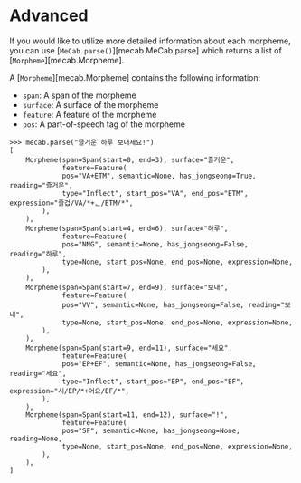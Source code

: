 # Advanced

If you would like to utilize more detailed information about each morpheme, you can use [`MeCab.parse()`][mecab.MeCab.parse] which returns a list of [`Morpheme`][mecab.Morpheme].

A [`Morpheme`][mecab.Morpheme] contains the following information:

- `span`: A span of the morpheme
- `surface`: A surface of the morpheme
- `feature`: A feature of the morpheme
- `pos`: A part-of-speech tag of the morpheme

```pycon
>>> mecab.parse("즐거운 하루 보내세요!")
[
    Morpheme(span=Span(start=0, end=3), surface="즐거운",
             feature=Feature(
             pos="VA+ETM", semantic=None, has_jongseong=True, reading="즐거운",
             type="Inflect", start_pos="VA", end_pos="ETM", expression="즐겁/VA/*+ᆫ/ETM/*",
        ),
    ),
    Morpheme(span=Span(start=4, end=6), surface="하루",
             feature=Feature(
             pos="NNG", semantic=None, has_jongseong=False, reading="하루",
             type=None, start_pos=None, end_pos=None, expression=None,
        ),
    ),
    Morpheme(span=Span(start=7, end=9), surface="보내",
             feature=Feature(
             pos="VV", semantic=None, has_jongseong=False, reading="보내",
             type=None, start_pos=None, end_pos=None, expression=None,
        ),
    ),
    Morpheme(span=Span(start=9, end=11), surface="세요",
             feature=Feature(
             pos="EP+EF", semantic=None, has_jongseong=False, reading="세요",
             type="Inflect", start_pos="EP", end_pos="EF", expression="시/EP/*+어요/EF/*",
        ),
    ),
    Morpheme(span=Span(start=11, end=12), surface="!",
             feature=Feature(
             pos="SF", semantic=None, has_jongseong=None, reading=None,
             type=None, start_pos=None, end_pos=None, expression=None,
        ),
    ),
]
```
